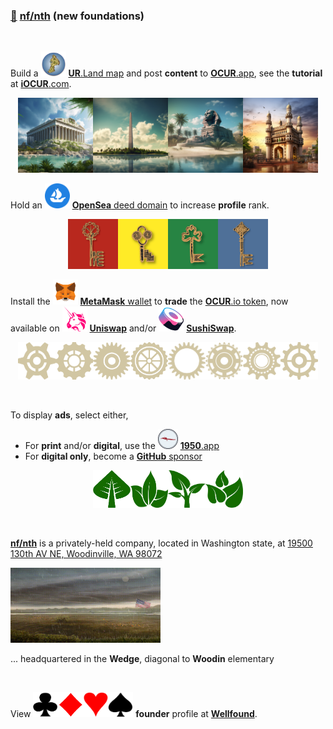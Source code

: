 
### [🥚](https://xn--wr9h.ws) [nf/nth](https://nfnth.com) (new foundations)

<br/>

Build a <img src="img/island.png" style="width:40px;height:40px;" /> [**UR**.Land map](https://ur.land) and post **content** to [**OCUR**.app](https://ocur.app), see the **tutorial** at [**iOCUR**.com](https://iocur.com).

<p align="center"><img src="img/par.png" style="width:120px;height:120px;" /><img src="img/wash.png" style="width:120px;height:120px;" /><img src="img/sphinx.png" style="width:120px;height:120px;" /><img src="img/charm.png" style="width:120px;height:120px;" /></p>

Hold an <img src="img/opensea.png" style="width:40px;height:40px;" /> [**OpenSea** deed domain](https://opensea.io/urland) to increase **profile** rank.

<p align="center"><img src="res/img/key/red.png" style="width:80px;height:80px;" /><img src="res/img/key/yellow.png" style="width:80px;height:80px;" /><img src="res/img/key/green.png" style="width:80px;height:80px;" /><img src="res/img/key/blue.png" style="width:80px;height:80px;" /></p>

Install the <img src="img/meta.png" style="width:40px;height:40px;" /> [**MetaMask** wallet](https://metamask.io) to **trade** the [**OCUR**.io token](https://ocur.io), now available on <img src="img/uniswap.png" style="width:40px;height:40px;" /> [**Uniswap**](https://app.uniswap.org/#/tokens/ethereum/0xccab679860b1017589239bceeeabe5cd45965afc) and/or <img src="img/sushi.png" style="width:40px;height:40px;" /> [**SushiSwap**](https://www.sushi.com/swap).

<p align="center"><img src="res/img/gear/gear1.png" style="width:60px;height:60px;" /><img src="res/img/gear/gear2.png" style="width:60px;height:60px;" /><img src="res/img/gear/gear3.png" style="width:60px;height:60px;" /><img src="res/img/gear/gear4.png" style="width:60px;height:60px;" /><img src="res/img/gear/gear5.png" style="width:60px;height:60px;" /><img src="res/img/gear/gear6.png" style="width:60px;height:60px;" /><img src="res/img/gear/gear7.png" style="width:60px;height:60px;" /><img src="res/img/gear/gear8.png" style="width:60px;height:60px;" /></p>

<br/>

To display **ads**, select either,

- For **print** and/or **digital**, use the <img src="res/img/seal3.png" style="width:32px;height:32px;" /> [**1950**.app](https://1950.app)
- For **digital only**, become a [**GitHub** sponsor](https://github.com/sponsors/nfnth)

<p align="center"><img src="res/img/leaf/leaf1.png" style="width:60px;height:60px;" /><img src="res/img/leaf/leaf2.png" style="width:60px;height:60px;" /><img src="res/img/leaf/leaf3.png" style="width:60px;height:60px;" /><img src="res/img/leaf/leaf4.png" style="width:60px;height:60px;" /></p>

<br/>

[**nf/nth**](https://nfnth.com) is a privately-held company, located in Washington state, at [19500 130th AV NE, Woodinville, WA 98072](https://blue.kingcounty.com/Assessor/eRealProperty/Dashboard.aspx?ParcelNbr=1428900123) 

<img src="img/field.gif" style="width:240px;height:120px;" />

... headquartered in the **Wedge**, diagonal to **Woodin** elementary

<br/>

View <img src="res/img/card/club.png" style="width:40px;height:40px;" /><img src="res/img/card/diamond.png" style="width:40px;height:40px;" /><img src="res/img/card/heart.png" style="width:40px;height:40px;" /><img src="res/img/card/spade.png" style="width:40px;height:40px;" /> **founder** profile at [**Wellfound**](https://wellfound.com/u/urland).
